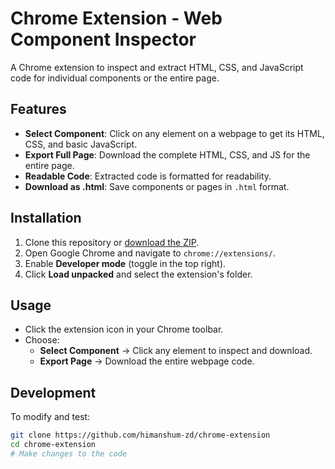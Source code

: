 # Chrome Extension - Web Component Inspector

A Chrome extension to inspect and extract HTML, CSS, and JavaScript code for individual components or the entire page.

## Features
- **Select Component**: Click on any element on a webpage to get its HTML, CSS, and basic JavaScript.
- **Export Full Page**: Download the complete HTML, CSS, and JS for the entire page.
- **Readable Code**: Extracted code is formatted for readability.
- **Download as .html**: Save components or pages in `.html` format.

## Installation

1. Clone this repository or [download the ZIP](https://github.com/himanshum-zd/chrome-extension/).
2. Open Google Chrome and navigate to `chrome://extensions/`.
3. Enable **Developer mode** (toggle in the top right).
4. Click **Load unpacked** and select the extension's folder.

## Usage

- Click the extension icon in your Chrome toolbar.
- Choose:
  - **Select Component** → Click any element to inspect and download.
  - **Export Page** → Download the entire webpage code.

## Development

To modify and test:
```bash
git clone https://github.com/himanshum-zd/chrome-extension
cd chrome-extension
# Make changes to the code
